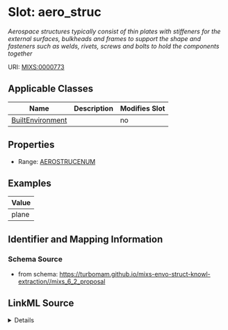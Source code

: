 # Slot: aero_struc


_Aerospace structures typically consist of thin plates with stiffeners for the external surfaces, bulkheads and frames to support the shape and fasteners such as welds, rivets, screws and bolts to hold the components together_



URI: [MIXS:0000773](https://w3id.org/mixs/0000773)



<!-- no inheritance hierarchy -->




## Applicable Classes

| Name | Description | Modifies Slot |
| --- | --- | --- |
[BuiltEnvironment](BuiltEnvironment.md) |  |  no  |







## Properties

* Range: [AEROSTRUCENUM](AEROSTRUCENUM.md)






## Examples

| Value |
| --- |
| plane |

## Identifier and Mapping Information







### Schema Source


* from schema: https://turbomam.github.io/mixs-envo-struct-knowl-extraction//mixs_6_2_proposal




## LinkML Source

<details>
```yaml
name: aero_struc
description: Aerospace structures typically consist of thin plates with stiffeners
  for the external surfaces, bulkheads and frames to support the shape and fasteners
  such as welds, rivets, screws and bolts to hold the components together
title: aerospace structure
examples:
- value: plane
from_schema: https://turbomam.github.io/mixs-envo-struct-knowl-extraction//mixs_6_2_proposal
rank: 1000
slot_uri: MIXS:0000773
multivalued: false
alias: aero_struc
domain_of:
- BuiltEnvironment
range: AERO_STRUC_ENUM
required: false
recommended: false

```
</details>